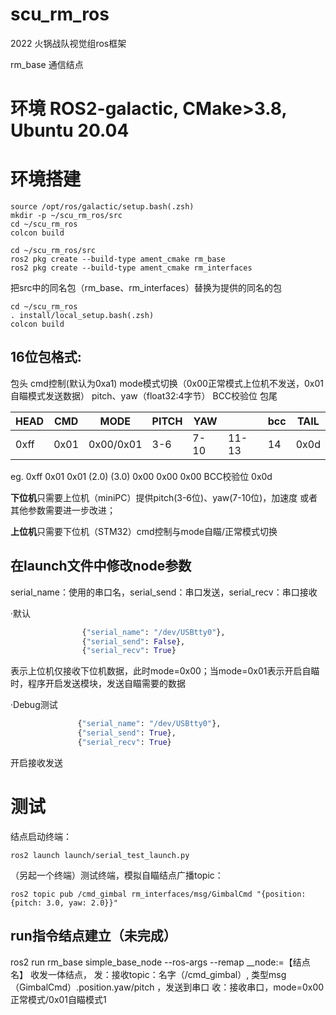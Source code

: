 # **scu_rm_ros**
2022 火锅战队视觉组ros框架

rm_base 通信结点
# 环境 ROS2-galactic, CMake>3.8, Ubuntu 20.04

# 环境搭建

``` shell
source /opt/ros/galactic/setup.bash(.zsh)
mkdir -p ~/scu_rm_ros/src
cd ~/scu_rm_ros
colcon build
```
```shell
cd ~/scu_rm_ros/src
ros2 pkg create --build-type ament_cmake rm_base
ros2 pkg create --build-type ament_cmake rm_interfaces
```

把src中的同名包（rm_base、rm_interfaces）替换为提供的同名的包
```
cd ~/scu_rm_ros
. install/local_setup.bash(.zsh)
colcon build 
```

## 16位包格式:
包头 cmd控制(默认为0xa1) mode模式切换（0x00正常模式上位机不发送，0x01自瞄模式发送数据） pitch、yaw（float32:4字节） BCC校验位 包尾

|HEAD |CMD  |MODE      |PITCH |YAW  |      |bcc |TAIL|
|---|---|---|---|---|---|---|---|
|0xff|0x01|0x00/0x01|3-6|7-10|11-13|14|0x0d|

eg. 
0xff 0x01 0x01 (2.0) (3.0) 0x00 0x00 0x00 BCC校验位 0x0d

**下位机**只需要上位机（miniPC）提供pitch(3-6位)、yaw(7-10位)，加速度
或者其他参数需要进一步改进；

**上位机**只需要下位机（STM32）cmd控制与mode自瞄/正常模式切换

## 在launch文件中修改node参数
serial_name：使用的串口名，serial_send：串口发送，serial_recv：串口接收

·默认           
``` python
                {"serial_name": "/dev/USBtty0"},
                {"serial_send": False},
                {"serial_recv": True}
```
  
表示上位机仅接收下位机数据，此时mode=0x00；当mode=0x01表示开启自瞄时，程序开启发送模块，发送自瞄需要的数据

·Debug测试     
 ``` python
                {"serial_name": "/dev/USBtty0"},
                {"serial_send": True},
                {"serial_recv": True}
```
  开启接收发送

# 测试
结点启动终端：
```
ros2 launch launch/serial_test_launch.py
```
（另起一个终端）测试终端，模拟自瞄结点广播topic：
```
ros2 topic pub /cmd_gimbal rm_interfaces/msg/GimbalCmd "{position: {pitch: 3.0, yaw: 2.0}}"
```


## run指令结点建立（未完成）
ros2 run rm_base simple_base_node --ros-args --remap __node:=【结点名】
收发一体结点，
  发：接收topic：名字（/cmd_gimbal）, 类型msg（GimbalCmd）.position.yaw/pitch ，发送到串口
  收：接收串口，mode=0x00正常模式/0x01自瞄模式1
